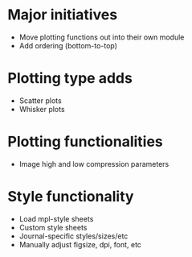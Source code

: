 # Major initiatives
* Move plotting functions out into their own module
* Add ordering (bottom-to-top)

# Plotting type adds
* Scatter plots
* Whisker plots

# Plotting functionalities
* Image high and low compression parameters

# Style functionality
* Load mpl-style sheets
* Custom style sheets
* Journal-specific styles/sizes/etc
* Manually adjust figsize, dpi, font, etc

